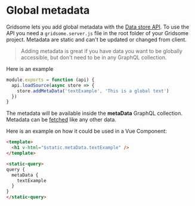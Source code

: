 # Global metadata

Gridsome lets you add global metadata with the [Data store API](/docs/data-store-api). To use the API you need a `gridsome.server.js` file in the root folder of your Gridsome project.  Metadata are static and can't be updated or changed from client.

> Adding metadata is great if you have data you want to be globally accessible, but don't need to be in any GraphQL collection.

Here is an example

```js
module.exports = function (api) {
  api.loadSource(async store => {
    store.addMetaData('textExample', 'This is a global text')
  })
}
```
The metadata will be available inside the **metaData** GraphQL collection. Metadata can be [fetched](/docs/fetching-data) like any other data.

Here is an example on how it could be used in a Vue Component:

```html
<template>
  <h1 v-html="$static.metaData.textExample" />
</template>

<static-query>
query {
  metaData {
    textExample
  }
}
</static-query>
```
